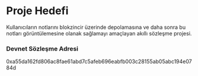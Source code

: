 # Proje Hedefi
Kullanıcıların notlarını blokzincir üzerinde depolamasına ve daha sonra bu notları görüntülemesine olanak sağlamayı amaçlayan akıllı sözleşme projesi.

### Devnet Sözleşme Adresi
0xa55da162fd806ac8fae61abd7c5afeb696eabfb003c28155ab05abc194e0784d
